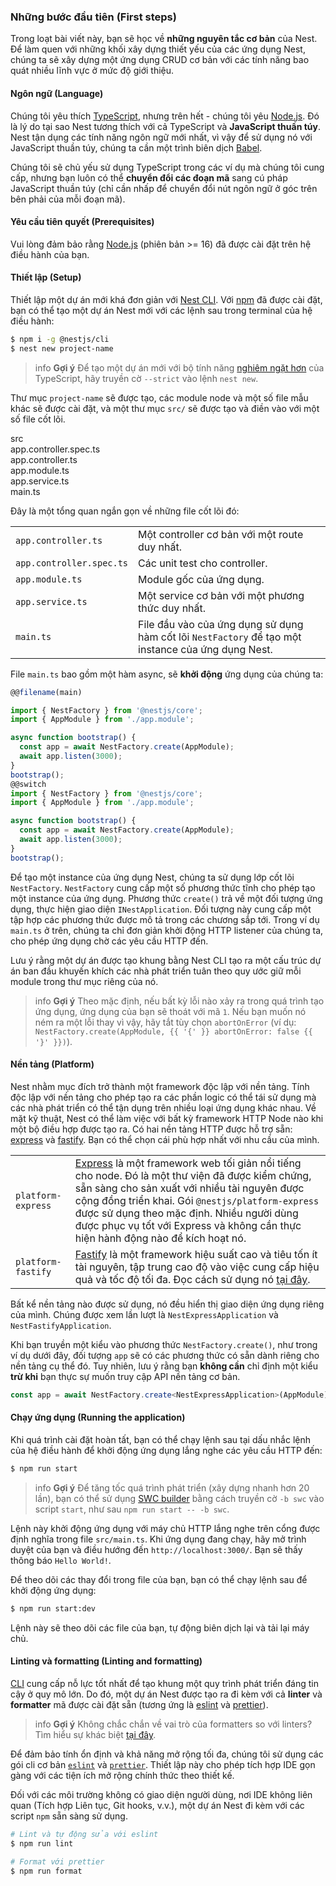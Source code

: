 ### Những bước đầu tiên (First steps)

Trong loạt bài viết này, bạn sẽ học về **những nguyên tắc cơ bản** của Nest. Để làm quen với những khối xây dựng thiết yếu của các ứng dụng Nest, chúng ta sẽ xây dựng một ứng dụng CRUD cơ bản với các tính năng bao quát nhiều lĩnh vực ở mức độ giới thiệu.

#### Ngôn ngữ (Language)

Chúng tôi yêu thích [TypeScript](https://www.typescriptlang.org/), nhưng trên hết - chúng tôi yêu [Node.js](https://nodejs.org/en/). Đó là lý do tại sao Nest tương thích với cả TypeScript và **JavaScript thuần túy**. Nest tận dụng các tính năng ngôn ngữ mới nhất, vì vậy để sử dụng nó với JavaScript thuần túy, chúng ta cần một trình biên dịch [Babel](https://babeljs.io/).

Chúng tôi sẽ chủ yếu sử dụng TypeScript trong các ví dụ mà chúng tôi cung cấp, nhưng bạn luôn có thể **chuyển đổi các đoạn mã** sang cú pháp JavaScript thuần túy (chỉ cần nhấp để chuyển đổi nút ngôn ngữ ở góc trên bên phải của mỗi đoạn mã).

#### Yêu cầu tiên quyết (Prerequisites)

Vui lòng đảm bảo rằng [Node.js](https://nodejs.org) (phiên bản >= 16) đã được cài đặt trên hệ điều hành của bạn.

#### Thiết lập (Setup)

Thiết lập một dự án mới khá đơn giản với [Nest CLI](/cli/overview). Với [npm](https://www.npmjs.com/) đã được cài đặt, bạn có thể tạo một dự án Nest mới với các lệnh sau trong terminal của hệ điều hành:

```bash
$ npm i -g @nestjs/cli
$ nest new project-name
```

> info **Gợi ý** Để tạo một dự án mới với bộ tính năng [nghiêm ngặt hơn](https://www.typescriptlang.org/tsconfig#strict) của TypeScript, hãy truyền cờ `--strict` vào lệnh `nest new`.

Thư mục `project-name` sẽ được tạo, các module node và một số file mẫu khác sẽ được cài đặt, và một thư mục `src/` sẽ được tạo và điền vào với một số file cốt lõi.

<div class="file-tree">
  <div class="item">src</div>
  <div class="children">
    <div class="item">app.controller.spec.ts</div>
    <div class="item">app.controller.ts</div>
    <div class="item">app.module.ts</div>
    <div class="item">app.service.ts</div>
    <div class="item">main.ts</div>
  </div>
</div>

Đây là một tổng quan ngắn gọn về những file cốt lõi đó:

|                          |                                                                                                    |
| ------------------------ | -------------------------------------------------------------------------------------------------- |
| `app.controller.ts`      | Một controller cơ bản với một route duy nhất.                                                      |
| `app.controller.spec.ts` | Các unit test cho controller.                                                                      |
| `app.module.ts`          | Module gốc của ứng dụng.                                                                           |
| `app.service.ts`         | Một service cơ bản với một phương thức duy nhất.                                                   |
| `main.ts`                | File đầu vào của ứng dụng sử dụng hàm cốt lõi `NestFactory` để tạo một instance của ứng dụng Nest. |

File `main.ts` bao gồm một hàm async, sẽ **khởi động** ứng dụng của chúng ta:

```typescript
@@filename(main)

import { NestFactory } from '@nestjs/core';
import { AppModule } from './app.module';

async function bootstrap() {
  const app = await NestFactory.create(AppModule);
  await app.listen(3000);
}
bootstrap();
@@switch
import { NestFactory } from '@nestjs/core';
import { AppModule } from './app.module';

async function bootstrap() {
  const app = await NestFactory.create(AppModule);
  await app.listen(3000);
}
bootstrap();
```

Để tạo một instance của ứng dụng Nest, chúng ta sử dụng lớp cốt lõi `NestFactory`. `NestFactory` cung cấp một số phương thức tĩnh cho phép tạo một instance của ứng dụng. Phương thức `create()` trả về một đối tượng ứng dụng, thực hiện giao diện `INestApplication`. Đối tượng này cung cấp một tập hợp các phương thức được mô tả trong các chương sắp tới. Trong ví dụ `main.ts` ở trên, chúng ta chỉ đơn giản khởi động HTTP listener của chúng ta, cho phép ứng dụng chờ các yêu cầu HTTP đến.

Lưu ý rằng một dự án được tạo khung bằng Nest CLI tạo ra một cấu trúc dự án ban đầu khuyến khích các nhà phát triển tuân theo quy ước giữ mỗi module trong thư mục riêng của nó.

> info **Gợi ý** Theo mặc định, nếu bất kỳ lỗi nào xảy ra trong quá trình tạo ứng dụng, ứng dụng của bạn sẽ thoát với mã `1`. Nếu bạn muốn nó ném ra một lỗi thay vì vậy, hãy tắt tùy chọn `abortOnError` (ví dụ: `NestFactory.create(AppModule, {{ '{' }} abortOnError: false {{ '}' }})`).

<app-banner-courses></app-banner-courses>

#### Nền tảng (Platform)

Nest nhằm mục đích trở thành một framework độc lập với nền tảng. Tính độc lập với nền tảng cho phép tạo ra các phần logic có thể tái sử dụng mà các nhà phát triển có thể tận dụng trên nhiều loại ứng dụng khác nhau. Về mặt kỹ thuật, Nest có thể làm việc với bất kỳ framework HTTP Node nào khi một bộ điều hợp được tạo ra. Có hai nền tảng HTTP được hỗ trợ sẵn: [express](https://expressjs.com/) và [fastify](https://www.fastify.io). Bạn có thể chọn cái phù hợp nhất với nhu cầu của mình.

|                    |                                                                                                                                                                                                                                                                                                                                                                 |
| ------------------ | --------------------------------------------------------------------------------------------------------------------------------------------------------------------------------------------------------------------------------------------------------------------------------------------------------------------------------------------------------------- |
| `platform-express` | [Express](https://expressjs.com/) là một framework web tối giản nổi tiếng cho node. Đó là một thư viện đã được kiểm chứng, sẵn sàng cho sản xuất với nhiều tài nguyên được cộng đồng triển khai. Gói `@nestjs/platform-express` được sử dụng theo mặc định. Nhiều người dùng được phục vụ tốt với Express và không cần thực hiện hành động nào để kích hoạt nó. |
| `platform-fastify` | [Fastify](https://www.fastify.io/) là một framework hiệu suất cao và tiêu tốn ít tài nguyên, tập trung cao độ vào việc cung cấp hiệu quả và tốc độ tối đa. Đọc cách sử dụng nó [tại đây](/techniques/performance).                                                                                                                                              |

Bất kể nền tảng nào được sử dụng, nó đều hiển thị giao diện ứng dụng riêng của mình. Chúng được xem lần lượt là `NestExpressApplication` và `NestFastifyApplication`.

Khi bạn truyền một kiểu vào phương thức `NestFactory.create()`, như trong ví dụ dưới đây, đối tượng `app` sẽ có các phương thức có sẵn dành riêng cho nền tảng cụ thể đó. Tuy nhiên, lưu ý rằng bạn **không cần** chỉ định một kiểu **trừ khi** bạn thực sự muốn truy cập API nền tảng cơ bản.

```typescript
const app = await NestFactory.create<NestExpressApplication>(AppModule);
```

#### Chạy ứng dụng (Running the application)

Khi quá trình cài đặt hoàn tất, bạn có thể chạy lệnh sau tại dấu nhắc lệnh của hệ điều hành để khởi động ứng dụng lắng nghe các yêu cầu HTTP đến:

```bash
$ npm run start
```

> info **Gợi ý** Để tăng tốc quá trình phát triển (xây dựng nhanh hơn 20 lần), bạn có thể sử dụng [SWC builder](/recipes/swc) bằng cách truyền cờ `-b swc` vào script `start`, như sau `npm run start -- -b swc`.

Lệnh này khởi động ứng dụng với máy chủ HTTP lắng nghe trên cổng được định nghĩa trong file `src/main.ts`. Khi ứng dụng đang chạy, hãy mở trình duyệt của bạn và điều hướng đến `http://localhost:3000/`. Bạn sẽ thấy thông báo `Hello World!`.

Để theo dõi các thay đổi trong file của bạn, bạn có thể chạy lệnh sau để khởi động ứng dụng:

```bash
$ npm run start:dev
```

Lệnh này sẽ theo dõi các file của bạn, tự động biên dịch lại và tải lại máy chủ.

#### Linting và formatting (Linting and formatting)

[CLI](/cli/overview) cung cấp nỗ lực tốt nhất để tạo khung một quy trình phát triển đáng tin cậy ở quy mô lớn. Do đó, một dự án Nest được tạo ra đi kèm với cả **linter** và **formatter** mã được cài đặt sẵn (tương ứng là [eslint](https://eslint.org/) và [prettier](https://prettier.io/)).

> info **Gợi ý** Không chắc chắn về vai trò của formatters so với linters? Tìm hiểu sự khác biệt [tại đây](https://prettier.io/docs/en/comparison.html).

Để đảm bảo tính ổn định và khả năng mở rộng tối đa, chúng tôi sử dụng các gói cli cơ bản [`eslint`](https://www.npmjs.com/package/eslint) và [`prettier`](https://www.npmjs.com/package/prettier). Thiết lập này cho phép tích hợp IDE gọn gàng với các tiện ích mở rộng chính thức theo thiết kế.

Đối với các môi trường không có giao diện người dùng, nơi IDE không liên quan (Tích hợp Liên tục, Git hooks, v.v.), một dự án Nest đi kèm với các script `npm` sẵn sàng sử dụng.

```bash
# Lint và tự động sửa với eslint
$ npm run lint

# Format với prettier
$ npm run format
```
